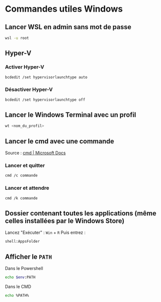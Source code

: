 # Commandes utiles Windows

## Lancer WSL en admin sans mot de passe

```bash
wsl -u root 
```

## Hyper-V

### Activer Hyper-V

```bash
bcdedit /set hypervisorlaunchtype auto 
```

### Désactiver Hyper-V

```bash
bcdedit /set hypervisorlaunchtype off
```

## Lancer le Windows Terminal avec un profil

```bash
wt <nom_du_profil>
```

## Lancer le cmd avec une commande

Source : [cmd | Microsoft Docs](https://docs.microsoft.com/fr-fr/windows-server/administration/windows-commands/cmd)

### Lancer et quitter

```bash
cmd /c commande
```

### Lancer et attendre

```bash
cmd /k commande
```

## Dossier contenant toutes les applications (même celles installées par le Windows Store)

Lancez "Exécuter" : `Win` + `R`
Puis entrez :

```bash
shell:AppsFolder
```

## Afficher le `PATH`

Dans le Powershell

```bash
echo $env:PATH
```

Dans le CMD

```bash
echo %PATH%
```
